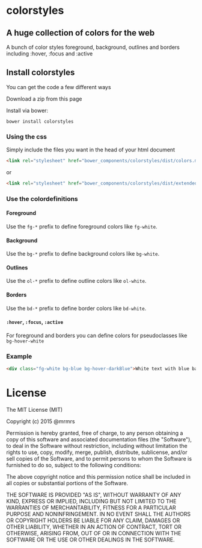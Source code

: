 # colorstyles
## A huge collection of colors for the web
A bunch of color styles foreground, background, outlines and borders including :hover, :focus and :active

## Install colorstyles

You can get the code a few different ways

Download a zip from this page

Install via bower:
```
bower install colorstyles
```

### Using the css
Simply include the files you want in the head of your html document

```html
<link rel="stylesheet" href="bower_components/colorstyles/dist/colors.min.css">
```

or

```html
<link rel="stylesheet" href="bower_components/colorstyles/dist/extendedColors.min.css">
```

### Use the colordefinitions

#### Foreground

Use the ```fg-*``` prefix to define foreground colors like ```fg-white```.

#### Background

Use the ```bg-*``` prefix to define background colors like ```bg-white```.

#### Outlines

Use the ```ol-*``` prefix to define outline colors like ```ol-white```.

#### Borders

Use the ```bd-*``` prefix to define border colors like ```bd-white```.

#### ```:hover```, ```:focus```, ```:active```

For foreground and borders you can define colors for pseudoclasses like ```bg-hover-white```

### Example

```html
<div class="fg-white bg-blue bg-hover-darkBlue">White text with blue background. On hover the Background changes to dark blue.</div>
```

# License

The MIT License (MIT)

Copyright (c) 2015 @mrmrs

Permission is hereby granted, free of charge, to any person obtaining a copy
of this software and associated documentation files (the "Software"), to deal
in the Software without restriction, including without limitation the rights
to use, copy, modify, merge, publish, distribute, sublicense, and/or sell
copies of the Software, and to permit persons to whom the Software is
furnished to do so, subject to the following conditions:

The above copyright notice and this permission notice shall be included in
all copies or substantial portions of the Software.

THE SOFTWARE IS PROVIDED "AS IS", WITHOUT WARRANTY OF ANY KIND, EXPRESS OR
IMPLIED, INCLUDING BUT NOT LIMITED TO THE WARRANTIES OF MERCHANTABILITY,
FITNESS FOR A PARTICULAR PURPOSE AND NONINFRINGEMENT. IN NO EVENT SHALL THE
AUTHORS OR COPYRIGHT HOLDERS BE LIABLE FOR ANY CLAIM, DAMAGES OR OTHER
LIABILITY, WHETHER IN AN ACTION OF CONTRACT, TORT OR OTHERWISE, ARISING FROM,
OUT OF OR IN CONNECTION WITH THE SOFTWARE OR THE USE OR OTHER DEALINGS IN
THE SOFTWARE.